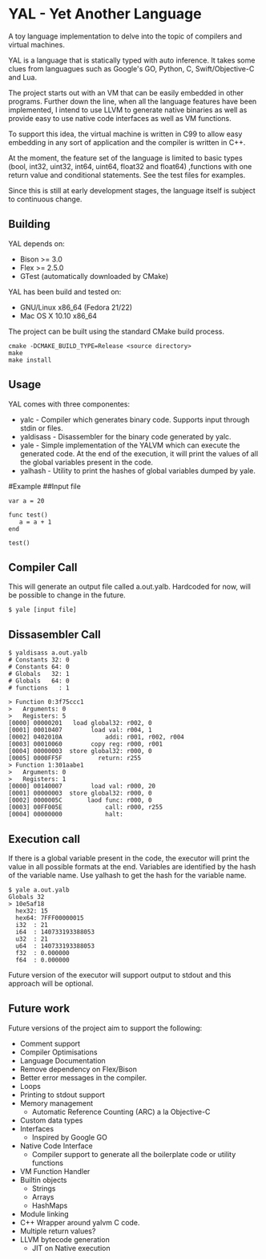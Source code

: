 YAL - Yet Another Language
==========================

A toy language implementation to delve into the topic of compilers and virtual machines.

YAL is a language that is statically typed with auto inference. It takes some clues from languagues such as Google's GO, Python, C, Swift/Objective-C and Lua.

The project starts out with an VM that can be easily embedded in other programs. Further down the line, when all the language features have been implemented, I intend to use LLVM to generate native binaries as well as provide easy to use native code interfaces as well as VM functions.

To support this idea, the virtual machine is written in C99 to allow easy embedding in any sort
of application and the compiler is written in C++.

At the moment, the feature set of the language is limited to basic types (bool, int32, uint32, int64, uint64, float32 and float64) ,functions with one return value and conditional statements. See the test files for examples.

Since this is still at early development stages, the language itself is subject to continuous change.

Building
--------

YAL depends on:
* Bison >= 3.0
* Flex >= 2.5.0
* GTest (automatically downloaded by CMake)

YAL has been build and tested on:
* GNU/Linux x86_64 (Fedora 21/22)
* Mac OS X 10.10 x86_64

The project can be built using the standard CMake build process.
```
cmake -DCMAKE_BUILD_TYPE=Release <source directory>
make 
make install
```
Usage
-----

YAL comes with three componentes:

* yalc - Compiler which generates binary code. Supports input through stdin or files. 
* yaldisass - Disassembler for the binary code generated by yalc.
* yale - Simple implementation of the YALVM which can execute the generated code. At the end of the execution, it will print the values of all the global variables present in the code.
* yalhash - Utility to print the hashes of global variables dumped by yale.

#Example
##Input file
```
var a = 20

func test()
   a = a + 1
end

test()
```

## Compiler Call
This will generate an output file called a.out.yalb. Hardcoded for now, will be 
possible to change in the future.
```
$ yale [input file]
```

## Dissasembler Call
```
$ yaldisass a.out.yalb
# Constants 32: 0
# Constants 64: 0
# Globals   32: 1
# Globals   64: 0
# functions   : 1

> Function 0:3f75ccc1
>   Arguments: 0
>   Registers: 5
[0000] 00000201   load global32: r002, 0
[0001] 00010407        load val: r004, 1
[0002] 0402010A            addi: r001, r002, r004
[0003] 00010060        copy reg: r000, r001
[0004] 00000003  store global32: r000, 0
[0005] 0000FF5F          return: r255
> Function 1:301aabe1
>   Arguments: 0
>   Registers: 1
[0000] 00140007        load val: r000, 20
[0001] 00000003  store global32: r000, 0
[0002] 0000005C       laod func: r000, 0
[0003] 00FF005E            call: r000, r255
[0004] 00000000            halt:

```

## Execution call
If there is a global variable present in the code, the executor will print the 
value in all possible formats at the end. Variables are identified by the hash
of the variable name. Use yalhash to get the hash for the variable name.

```
$ yale a.out.yalb
Globals 32
> 10e5af18
  hex32: 15
  hex64: 7FFF00000015
  i32  : 21
  i64  : 140733193388053
  u32  : 21
  u64  : 140733193388053
  f32  : 0.000000
  f64  : 0.000000
```

Future version of the executor will support output to stdout and this approach will be optional.

Future work
-----------
Future versions of the project aim to support the following:

  * Comment support
  * Compiler Optimisations
  * Language Documentation
  * Remove dependency on Flex/Bison
  * Better error messages in the compiler.
  * Loops
  * Printing to stdout support
  * Memory management
    * Automatic Reference Counting (ARC) a la Objective-C
  * Custom data types
  * Interfaces
    * Inspired by Google GO
  * Native Code Interface
    * Compiler support to generate all the boilerplate code or utility functions
  * VM Function Handler
  * Builtin objects
    * Strings
    * Arrays 
    * HashMaps
  * Module linking
  * C++ Wrapper around yalvm C code.
  * Multiple return values?
  * LLVM bytecode generation
    * JIT on Native execution
